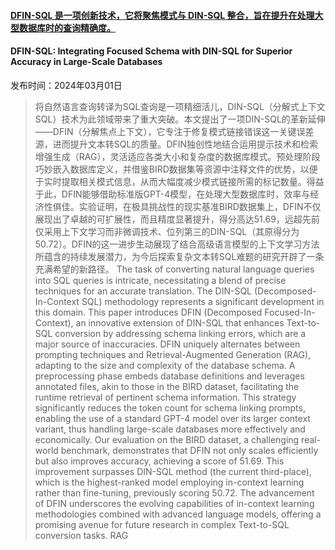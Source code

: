 #### [DFIN-SQL 是一项创新技术，它将聚焦模式与 DIN-SQL 整合，旨在提升在处理大型数据库时的查询精确度。](https://arxiv.org/abs/2403.00872)
#### DFIN-SQL: Integrating Focused Schema with DIN-SQL for Superior Accuracy in Large-Scale Databases
发布时间：2024年03月01日
> 将自然语言查询转译为SQL查询是一项精细活儿，DIN-SQL（分解式上下文SQL）技术为此领域带来了重大突破。本文提出了一项DIN-SQL的革新延伸——DFIN（分解焦点上下文），它专注于修复模式链接错误这一关键误差源，进而提升文本转SQL的质量。DFIN独创性地结合运用提示技术和检索增强生成（RAG），灵活适应各类大小和复杂度的数据库模式。预处理阶段巧妙嵌入数据库定义，并借鉴BIRD数据集等资源中注释文件的优势，以便于实时提取相关模式信息，从而大幅度减少模式链接所需的标记数量。得益于此，DFIN能够借助标准版GPT-4模型，在处理大型数据库时，效率与经济性俱佳。实验证明，在极具挑战性的现实基准BIRD数据集上，DFIN不仅展现出了卓越的可扩展性，而且精度显著提升，得分高达51.69，远超先前仅采用上下文学习而非微调技术、位列第三的DIN-SQL（其原得分为50.72）。DFIN的这一进步生动展现了结合高级语言模型的上下文学习方法所蕴含的持续发展潜力，为今后探索复杂文本转SQL难题的研究开辟了一条充满希望的新路径。
> The task of converting natural language queries into SQL queries is intricate, necessitating a blend of precise techniques for an accurate translation. The DIN-SQL (Decomposed-In-Context SQL) methodology represents a significant development in this domain. This paper introduces DFIN (Decomposed Focused-In-Context), an innovative extension of DIN-SQL that enhances Text-to-SQL conversion by addressing schema linking errors, which are a major source of inaccuracies. DFIN uniquely alternates between prompting techniques and Retrieval-Augmented Generation (RAG), adapting to the size and complexity of the database schema. A preprocessing phase embeds database definitions and leverages annotated files, akin to those in the BIRD dataset, facilitating the runtime retrieval of pertinent schema information. This strategy significantly reduces the token count for schema linking prompts, enabling the use of a standard GPT-4 model over its larger context variant, thus handling large-scale databases more effectively and economically. Our evaluation on the BIRD dataset, a challenging real-world benchmark, demonstrates that DFIN not only scales efficiently but also improves accuracy, achieving a score of 51.69. This improvement surpasses DIN-SQL method (the current third-place), which is the highest-ranked model employing in-context learning rather than fine-tuning, previously scoring 50.72. The advancement of DFIN underscores the evolving capabilities of in-context learning methodologies combined with advanced language models, offering a promising avenue for future research in complex Text-to-SQL conversion tasks.
RAG